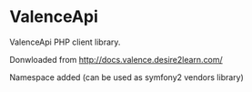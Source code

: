 ValenceApi
==========

ValenceApi PHP client library.

Donwloaded from http://docs.valence.desire2learn.com/

Namespace added (can be used as symfony2 vendors library)

